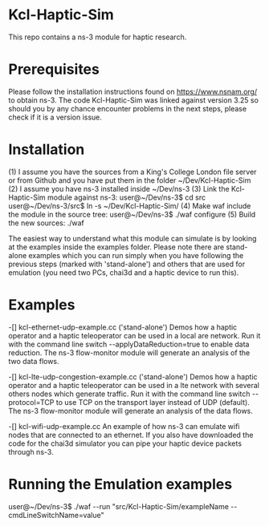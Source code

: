 # Kcl-Haptic-Sim

This repo contains a ns-3 module for haptic research.

Prerequisites
=============

Please follow the installation instructions found on https://www.nsnam.org/ to obtain ns-3. The code Kcl-Haptic-Sim was linked against version 3.25 so should you by any chance encounter problems in the next steps, please check if it is a version issue.

Installation
============

(1) I assume you have the sources from a King's College London file server or from Github and you have put them in the folder ~/Dev/Kcl-Haptic-Sim
(2) I assume you have ns-3 installed inside ~/Dev/ns-3
(3) Link the Kcl-Haptic-Sim module against ns-3:
user@~/Dev/ns-3$ cd src
user@~/Dev/ns-3/src$ ln -s ~/Dev/Kcl-Haptic-Sim/
(4) Make waf include the module in the source tree:
user@~/Dev/ns-3$ ./waf configure
(5) Build the new sources:
./waf 

The easiest way to understand what this module can simulate is by looking at the examples inside the examples folder. Please note there are stand-alone examples which you can run simply when you have following the previous steps (marked with 'stand-alone') and others that are used for emulation (you need two PCs, chai3d and a haptic device to run this).

Examples
========

-[] kcl-ethernet-udp-example.cc ('stand-alone')
Demos how a haptic operator and a haptic teleoperator can be used in a local are network.
Run it with the command line switch --applyDataReduction=true to enable data reduction.
The ns-3 flow-monitor module will generate an analysis of the two data flows.

-[] kcl-lte-udp-congestion-example.cc ('stand-alone')
Demos how a haptic operator and a haptic teleoperator can be used in a lte network with several others nodes which generate traffic.
Run it with the command line switch --protocol=TCP to use TCP on the transport layer instead of UDP (default).
The ns-3 flow-monitor module will generate an analysis of the data flows.

-[] kcl-wifi-udp-example.cc 
An example of how ns-3 can emulate wifi nodes that are connected to an ethernet. If you also have downloaded the code for the chai3d simulator you can pipe your haptic device packets through ns-3.


Running the Emulation examples
==============================

user@~/Dev/ns-3$ ./waf --run "src/Kcl-Haptic-Sim/exampleName --cmdLineSwitchName=value"
